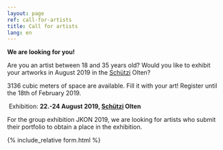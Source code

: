 ```yaml
---
layout: page
ref: call-for-artists
title: Call for artists
lang: en
---
```


__We are looking for you!__

Are you an artist between 18 and 35 years old? Would you like to exhibit your artworks in August 2019 in the [Schützi](https://schuetzi.ch/) Olten?

3136 cubic meters of space are available. Fill it with your art! Register until the 18th of February 2019.

 Exhibition: __22.-24 August 2019, [Schützi](https://schuetzi.ch/) Olten__

For the group exhibition JKON 2019, we are looking for artists who submit their portfolio to obtain a place in the exhibition. 

{% include_relative form.html %}
